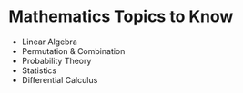 # Mathematics Topics to Know 

- Linear Algebra
- Permutation & Combination
- Probability Theory
- Statistics
- Differential Calculus
